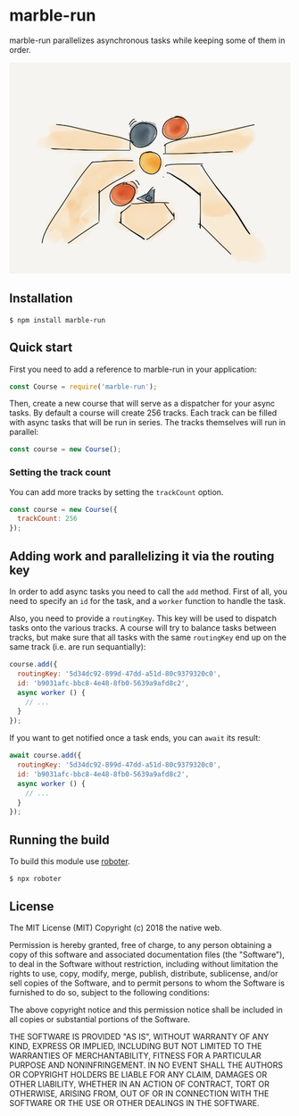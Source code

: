# marble-run

marble-run parallelizes asynchronous tasks while keeping some of them in order.

![marble-run](images/logo.png "marble-run")

## Installation

```shell
$ npm install marble-run
```

## Quick start

First you need to add a reference to marble-run in your application:

```javascript
const Course = require('marble-run');
```

Then, create a new course that will serve as a dispatcher for your async tasks. By default a course will create 256 tracks. Each track can be filled with async tasks that will be run in series. The tracks themselves will run in parallel:

```javascript
const course = new Course();
```

### Setting the track count

You can add more tracks by setting the `trackCount` option.

```javascript
const course = new Course({
  trackCount: 256
});
```

## Adding work and parallelizing it via the routing key

In order to add async tasks you need to call the `add` method. First of all, you need to specify an `id` for the task, and a `worker` function to handle the task.

Also, you need to provide a `routingKey`. This key will be used to dispatch tasks onto the various tracks. A course will try to balance tasks between tracks, but make sure that all tasks with the same `routingKey` end up on the same track (i.e. are run sequantially):

```javascript
course.add({
  routingKey: '5d34dc92-899d-47dd-a51d-80c9379320c0',
  id: 'b9031afc-bbc8-4e48-8fb0-5639a9afd8c2',
  async worker () {
    // ...
  }
});
```

If you want to get notified once a task ends, you can `await` its result:

```javascript
await course.add({
  routingKey: '5d34dc92-899d-47dd-a51d-80c9379320c0',
  id: 'b9031afc-bbc8-4e48-8fb0-5639a9afd8c2',
  async worker () {
    // ...
  }
});
```

## Running the build

To build this module use [roboter](https://www.npmjs.com/package/roboter).

```shell
$ npx roboter
```

## License

The MIT License (MIT)
Copyright (c) 2018 the native web.

Permission is hereby granted, free of charge, to any person obtaining a copy of this software and associated documentation files (the "Software"), to deal in the Software without restriction, including without limitation the rights to use, copy, modify, merge, publish, distribute, sublicense, and/or sell copies of the Software, and to permit persons to whom the Software is furnished to do so, subject to the following conditions:

The above copyright notice and this permission notice shall be included in all copies or substantial portions of the Software.

THE SOFTWARE IS PROVIDED "AS IS", WITHOUT WARRANTY OF ANY KIND, EXPRESS OR IMPLIED, INCLUDING BUT NOT LIMITED TO THE WARRANTIES OF MERCHANTABILITY, FITNESS FOR A PARTICULAR PURPOSE AND NONINFRINGEMENT. IN NO EVENT SHALL THE AUTHORS OR COPYRIGHT HOLDERS BE LIABLE FOR ANY CLAIM, DAMAGES OR OTHER LIABILITY, WHETHER IN AN ACTION OF CONTRACT, TORT OR OTHERWISE, ARISING FROM, OUT OF OR IN CONNECTION WITH THE SOFTWARE OR THE USE OR OTHER DEALINGS IN THE SOFTWARE.
